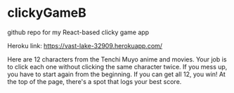 # clickyGameB
github repo for my React-based clicky game app

Heroku link: https://vast-lake-32909.herokuapp.com/

Here are 12 characters from the Tenchi Muyo anime and movies. Your job is to click each one without clicking the same character twice. If you mess up, you have to start again from the beginning. If you can get all 12, you win!  At the top of the page, there's a spot that logs your best score.


